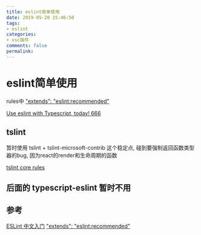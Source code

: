```yaml
---
title: eslint简单使用
date: 2019-05-20 15:46:50
tags:
- eslint
categories:
- vsc插件
comments: false
permalink:
---
```


# eslint简单使用

rules中 ["extends": "eslint:recommended"](http://eslint.cn/docs/rules/)

[Use eslint with Typescript, today! 666](https://www.thedreaming.org/2019/03/27/eslint-with-typescript/)

## tslint

暂时使用 tslint + tslint-microsoft-contrib 这个稳定点, 碰到要强制返回函数类型器的bug, 因为react的render和生命周期的函数

[tslint core rules](https://palantir.github.io/tslint/rules/)

## 后面的 typescript-eslint 暂时不用

## 参考

[ESLint 中文入门](http://eslint.cn/docs/user-guide/getting-started)
["extends": "eslint:recommended"](http://eslint.cn/docs/rules/)
